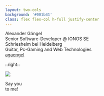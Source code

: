 ```yaml
---
layout: two-cols
background: '#001b41'
class: flex flex-col h-full justify-center
---
```

<div class="grid grid-cols-1 divide-y divide-accent-1 text-background-gray">
  <div class="text-3xl pb-4">
  Alexander
  Gängel
  </div>
  <div class="pt-4">
    <div class="flex pb-2"><mdi-account-circle class="fill-current text-accent-1 mr-2"/>Senior Software-Developer @ IONOS SE</div>
    <div class="flex pb-2"><mdi-google-maps class="fill-current text-accent-1 mr-2"/>Schriesheim bei Heidelberg</div>
    <div class="flex pb-2"><mdi-heart class="fill-current text-accent-1 mr-2"/>Guitar, Pc-Gaming and Web Technologies</div>
    <div class="flex pb-2"><mdi-github class="fill-current text-accent-1 mr-2"/><a href="https://github.com/agaengel" target="_blank">agaengel</a></div>
  </div>
</div>

::right::

<img class="p-16 rounded-full"
  src="/avatar.png"
/>

<div class="absolute left-780px top-120px " >
  <div class="flex rounded-full bg-accent-3 font-serif p-4 w-20 h-20 justify-center">
    <span class="self-center">
    Say you<br> 
    to me!
    </span>
  </div>
</div>


<Footer class="text-background-gray"
  title="IONOS SE"
  :social="[
    { type: 'gh', username: 'ionos-deploy-now' }
  ]"
/>

<!--
Icons https://icones.js.org/
-->
